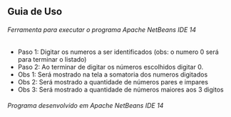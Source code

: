 ## Guia de Uso
###### Ferramenta para executar o programa Apache NetBeans IDE 14
- Paso 1: Digitar os numeros a ser identificados (obs: o numero 0 será para terminar o listado)
- Paso 2: Ao terminar de digitar os números escolhidos digitar 0.
- Obs 1: Será mostrado na tela a somatoria dos numeros digitados
- Obs 2: Será mostrado a quantidade de números pares e impares
- Obs 3: Será mostrado a quantidade de números maiores aos 3 digitos

###### Programa desenvolvido em Apache NetBeans IDE 14
